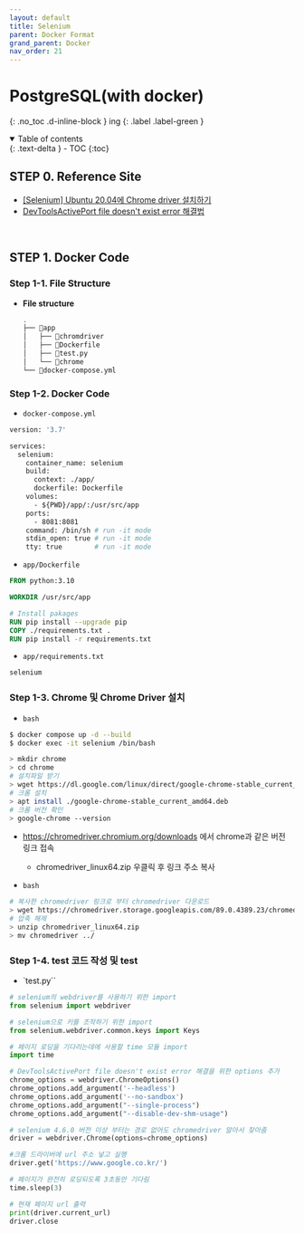 ```yaml
---
layout: default
title: Selenium
parent: Docker Format
grand_parent: Docker
nav_order: 21
---
```


# PostgreSQL(with docker)
{: .no_toc .d-inline-block }
ing
{: .label .label-green }

<details open markdown="block">
  <summary>
    Table of contents
  </summary>
  {: .text-delta }
- TOC
{:toc}
</details>
<!------------------------------------ STEP ------------------------------------>

## STEP 0. Reference Site
 
* [[Selenium] Ubuntu 20.04에 Chrome driver 설치하기](https://velog.io/@choi-yh/Ubuntu-20.04-selinium-%EC%84%B8%ED%8C%85)
* [DevToolsActivePort file doesn't exist error 해결법](https://study-grow.tistory.com/entry/DevToolsActivePort-file-doesnt-exist-error-%ED%95%B4%EA%B2%B0%EB%B2%95)

<br>

## STEP 1. Docker Code

### Step 1-1. File Structure

* **File structure**

  ```bash
  .
  ├── 📁app
  │   ├── 📄chromdriver
  │   ├── 📄Dockerfile
  │   ├── 📄test.py
  │   └── 📁chrome
  └── 📄docker-compose.yml
  ```

### Step 1-2. Docker Code

* `docker-compose.yml`

```dockerfile
version: '3.7'

services:
  selenium:
    container_name: selenium
    build:
      context: ./app/
      dockerfile: Dockerfile
    volumes:
      - ${PWD}/app/:/usr/src/app
    ports:
      - 8081:8081
    command: /bin/sh # run -it mode
    stdin_open: true # run -it mode  
    tty: true        # run -it mode
```

* `app/Dockerfile`

```dockerfile
FROM python:3.10

WORKDIR /usr/src/app

# Install pakages
RUN pip install --upgrade pip
COPY ./requirements.txt .
RUN pip install -r requirements.txt
```

* `app/requirements.txt`

```bash
selenium
```

### Step 1-3. Chrome 및 Chrome Driver 설치

* `bash`

```bash
$ docker compose up -d --build
$ docker exec -it selenium /bin/bash

> mkdir chrome
> cd chrome
# 설치파일 받기
> wget https://dl.google.com/linux/direct/google-chrome-stable_current_amd64.deb
# 크롬 설치
> apt install ./google-chrome-stable_current_amd64.deb 
# 크롬 버전 확인
> google-chrome --version


```

* https://chromedriver.chromium.org/downloads 에서 chrome과 같은 버전 링크 접속
  * chromedriver_linux64.zip 우클릭 후 링크 주소 복사

* `bash`

```bash
# 복사한 chromedriver 링크로 부터 chromedriver 다운로드
> wget https://chromedriver.storage.googleapis.com/89.0.4389.23/chromedriver_linux64.zip
# 압축 해제 
> unzip chromedriver_linux64.zip
> mv chromedriver ../
```

### Step 1-4. test 코드 작성 및 test

* `test.py``

```python
# selenium의 webdriver를 사용하기 위한 import
from selenium import webdriver

# selenium으로 키를 조작하기 위한 import
from selenium.webdriver.common.keys import Keys

# 페이지 로딩을 기다리는데에 사용할 time 모듈 import
import time

# DevToolsActivePort file doesn't exist error 해결을 위한 options 추가
chrome_options = webdriver.ChromeOptions()
chrome_options.add_argument('--headless')
chrome_options.add_argument('--no-sandbox')
chrome_options.add_argument("--single-process")
chrome_options.add_argument("--disable-dev-shm-usage")

# selenium 4.6.0 버전 이상 부터는 경로 없어도 chromedriver 알아서 찾아줌
driver = webdriver.Chrome(options=chrome_options) 

#크롬 드라이버에 url 주소 넣고 실행
driver.get('https://www.google.co.kr/')

# 페이지가 완전히 로딩되도록 3초동안 기다림
time.sleep(3)

# 현재 페이지 url 출력
print(driver.current_url)
driver.close
```

<br>
